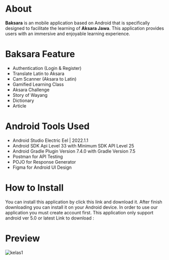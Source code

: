 # About
**Baksara** is an mobile application based on Android that is specifically designed to facilitate the learning of **Aksara Jawa**. This application provides users with an immersive and enjoyable learning experience.

# Baksara Feature
<ul type="square">
  <li>Authentication (Login & Register)</li>
  <li>Translate Latin to Aksara</li>
  <li>Cam Scanner (Aksara to Latin)</li>
  <li>Gamified Learning Class</li>
  <li>Aksara Challenge</li>
  <li>Story of Wayang</li>
  <li>Dictionary</li>
  <li>Article</li>
</ul>

# Android Tools Used
+ Android Studio Electric Eel | 2022.1.1
+ Android SDK Api Level 33 with Minimum SDK API Level 25
+ Android Gradle Plugin Version 7.4.0 with Gradle Version 7.5
+ Postman for API Testing
+ POJO for Response Generator
+ Figma for Android UI Design

# How to Install
You can install this application by click this link and download it. After finish downloading you can install it on your Android device. In order to use our application you must create account first. This application only support android ver 5.0 or latest
Link to download :

# Preview
![kelas1](https://github.com/baksara-id/mobile-app/assets/86049554/fc5f3e06-eef6-4164-b71c-6f9af08dc4e6)


